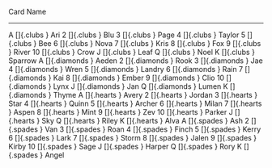  Card             Name
------            ---------------
A []{.clubs     } Ari
2 []{.clubs     } Blu
3 []{.clubs     } Page
4 []{.clubs     } Taylor
5 []{.clubs     } Bee
6 []{.clubs     } Nova
7 []{.clubs     } Kris
8 []{.clubs     } Fox
9 []{.clubs     } River
10 []{.clubs    } Crow
J []{.clubs     } Leaf
Q []{.clubs     } Noel
K []{.clubs     } Sparrow
A []{.diamonds  } Aeden
2 []{.diamonds  } Rook
3 []{.diamonds  } Jae
4 []{.diamonds  } Wren
5 []{.diamonds  } Landry
6 []{.diamonds  } Rain
7 []{.diamonds  } Kai
8 []{.diamonds  } Ember
9 []{.diamonds  } Clio
10 []{.diamonds } Lynx
J []{.diamonds  } Jan
Q []{.diamonds  } Lumen
K []{.diamonds  } Thyme
A []{.hearts    } Avery
2 []{.hearts    } Jordan
3 []{.hearts    } Star
4 []{.hearts    } Quinn
5 []{.hearts    } Archer
6 []{.hearts    } Milan
7 []{.hearts    } Aspen
8 []{.hearts    } Mint
9 []{.hearts    } Zev
10 []{.hearts   } Parker
J []{.hearts    } Sky
Q []{.hearts    } Riley
K []{.hearts    } Alva
A []{.spades    } Ash
2 []{.spades    } Van
3 []{.spades    } Roan
4 []{.spades    } Finch
5 []{.spades    } Kerry
6 []{.spades    } Lark
7 []{.spades    } Storm
8 []{.spades    } Jalen
9 []{.spades    } Kirby
10 []{.spades   } Sage
J []{.spades    } Harper
Q []{.spades    } Rory
K []{.spades    } Angel
